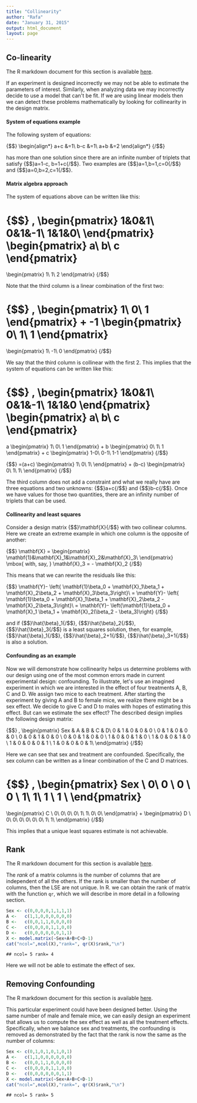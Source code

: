 ```yaml
---
title: "Collinearity"
author: "Rafa"
date: "January 31, 2015"
output: html_document
layout: page
---
```





## Co-linearity

The R markdown document for this section is available [here](https://github.com/genomicsclass/labs/tree/master/linear/collinearity.Rmd).

If an experiment is designed incorrectly we may not be able to estimate the parameters of interest. Similarly, when analyzing data we may incorrectly decide to use a model that can't be fit. If we are using linear models then we can detect these problems mathematically by looking for collinearity in the design matrix.



#### System of equations example

The following system of equations:

{$$}
\begin{align*}
a+c &=1\\
b-c &=1\\
a+b &=2
\end{align*}
{/$$}

has more than one solution since there are an infinite number of triplets that satisfy  {$$}a=1-c, b=1+c{/$$}. Two examples are {$$}a=1,b=1,c=0{/$$} and {$$}a=0,b=2,c=1{/$$}. 

#### Matrix algebra approach

The system of equations above can be written like this:

{$$}
\,
\begin{pmatrix}
1&0&1\\
0&1&-1\\
1&1&0\\
\end{pmatrix}
\begin{pmatrix}
a\\
b\\
c
\end{pmatrix}
=
\begin{pmatrix}
1\\
1\\
2
\end{pmatrix}
{/$$}

Note that the third column is a linear combination of the first two:

{$$}
\,
\begin{pmatrix}
1\\
0\\
1
\end{pmatrix}
+
-1 \begin{pmatrix}
0\\
1\\
1
\end{pmatrix}
=
\begin{pmatrix}
1\\
-1\\
0
\end{pmatrix}
{/$$}

We say that the third column is collinear with the first 2. This implies that the system of equations can be written like this:

{$$}
\,
\begin{pmatrix}
1&0&1\\
0&1&-1\\
1&1&0
\end{pmatrix}
\begin{pmatrix}
a\\
b\\
c
\end{pmatrix}
=
a
\begin{pmatrix}
1\\
0\\
1
\end{pmatrix}
+
b \begin{pmatrix}
0\\
1\\
1
\end{pmatrix}
+
c
\begin{pmatrix}
1-0\\
0-1\\
1-1
\end{pmatrix}
{/$$}

{$$}
=(a+c)
\begin{pmatrix}
1\\
0\\
1\\
\end{pmatrix}
+
(b-c)
\begin{pmatrix}
0\\
1\\
1\\
\end{pmatrix}
{/$$}

The third column does not add a constraint and what we really have are three equations and two unknowns: {$$}a+c{/$$} and {$$}b-c{/$$}. Once we have values for those two quantities, there are an infinity number of triplets that can be used.



#### Collinearity and least squares

Consider a design matrix {$$}\mathbf{X}{/$$} with two collinear columns. Here we create an extreme example in which one column is the opposite of another:

{$$}
\mathbf{X} = \begin{pmatrix}
\mathbf{1}&\mathbf{X}_1&\mathbf{X}_2&\mathbf{X}_3\\
\end{pmatrix}
\mbox{ with, say, }
\mathbf{X}_3 = - \mathbf{X}_2
{/$$}

This means that we can rewrite the residuals like this:

{$$}
\mathbf{Y}- \left\{ \mathbf{1}\beta_0 + \mathbf{X}_1\beta_1 + \mathbf{X}_2\beta_2 + \mathbf{X}_3\beta_3\right\}\\ 
= \mathbf{Y}- \left\{ \mathbf{1}\beta_0 + \mathbf{X}_1\beta_1 + \mathbf{X}_2\beta_2 - \mathbf{X}_2\beta_3\right\}\\
= \mathbf{Y}- \left\{\mathbf{1}\beta_0 + \mathbf{X}_1 \beta_1 + \mathbf{X}_2(\beta_2  - \beta_3)\right\}
{/$$}

and if {$$}\hat{\beta}_1{/$$}, {$$}\hat{\beta}_2{/$$}, {$$}\hat{\beta}_3{/$$} is a least squares solution, then, for example, {$$}\hat{\beta}_1{/$$}, {$$}\hat{\beta}_2+1{/$$}, {$$}\hat{\beta}_3+1{/$$} is also a solution.


#### Confounding as an example

Now we will demonstrate how collinearity helps us determine problems with our design using one of the most common errors made in current experimental design: confounding. To illustrate, let's use an imagined experiment in which we are interested in the effect of four treatments A, B, C and D. We assign two mice to each treatment. After starting the experiment by giving A and B to female mice, we realize there might be a sex effect. 
We decide to give C and D to males with hopes of estimating this effect. But can we estimate the sex effect? The described design implies the following design matrix:


{$$}
\,
\begin{pmatrix}
Sex & A & B & C & D\\
0 & 1 & 0 & 0 & 0 \\
0 & 1 & 0 & 0 & 0 \\
0 & 0 & 1 & 0 & 0 \\
0 & 0 & 1 & 0 & 0 \\
1 & 0 & 0 & 1 & 0 \\
1 & 0 & 0 & 1 & 0 \\
1 & 0 & 0 & 0 & 1 \\
1 & 0 & 0 & 0 & 1\\
\end{pmatrix}
{/$$}

Here we can see that sex and treatment are confounded. Specifically, the sex column can be written as a linear combination of the C and D matrices.

{$$}
\,
\begin{pmatrix}
Sex \\
0\\
0 \\
0 \\
0 \\
1\\
1\\
1 \\
1 \\
\end{pmatrix}
=
\begin{pmatrix}
C \\
0\\
0\\
0\\
0\\
1\\
1\\
0\\
0\\
\end{pmatrix}
+
\begin{pmatrix}
D \\
0\\
0\\
0\\
0\\
0\\
0\\
1\\
1\\
\end{pmatrix}
{/$$}

This implies that a unique least squares estimate is not achievable.

## Rank

The R markdown document for this section is available [here](https://github.com/genomicsclass/labs/tree/master/linear/collinearity.Rmd).

The _rank_ of a matrix columns is the number of columns that are independent of all the others. If the rank is smaller than the number of columns, then the LSE are not unique. In R. we can obtain the rank of matrix with the function `qr`, which we will describe in more detail in a following section.


```r
Sex <- c(0,0,0,0,1,1,1,1)
A <-   c(1,1,0,0,0,0,0,0)
B <-   c(0,0,1,1,0,0,0,0)
C <-   c(0,0,0,0,1,1,0,0)
D <-   c(0,0,0,0,0,0,1,1)
X <- model.matrix(~Sex+A+B+C+D-1)
cat("ncol=",ncol(X),"rank=", qr(X)$rank,"\n")
```

```
## ncol= 5 rank= 4
```

Here we will not be able to estimate the effect of sex.

## Removing Confounding

The R markdown document for this section is available [here](https://github.com/genomicsclass/labs/tree/master/linear/collinearity.Rmd).

This particular experiment could have been designed better. Using the same number of male and female mice, we can easily design an experiment that allows us to compute the sex effect as well as all the treatment effects. Specifically, when we balance sex and treatments, the confounding is removed as demonstrated by the fact that the rank is now the same as the number of columns:

```r
Sex <- c(0,1,0,1,0,1,0,1)
A <-   c(1,1,0,0,0,0,0,0)
B <-   c(0,0,1,1,0,0,0,0)
C <-   c(0,0,0,0,1,1,0,0)
D <-   c(0,0,0,0,0,0,1,1)
X <- model.matrix(~Sex+A+B+C+D-1)
cat("ncol=",ncol(X),"rank=", qr(X)$rank,"\n")
```

```
## ncol= 5 rank= 5
```

